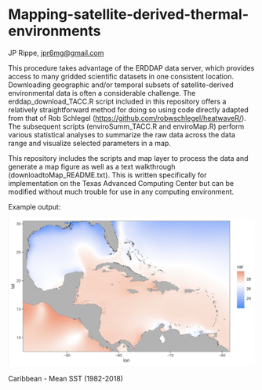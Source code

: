 # Mapping-satellite-derived-thermal-environments

JP Rippe, jpr6mg@gmail.com

This procedure takes advantage of the ERDDAP data server, which provides access to many gridded scientific datasets in one consistent location. Downloading geographic and/or temporal subsets of satellite-derived environmental data is often a considerable challenge. The erddap_download_TACC.R script included in this repository offers a relatively straightforward method for doing so using code directly adapted from that of Rob Schlegel (https://github.com/robwschlegel/heatwaveR/). The subsequent scripts (enviroSumm_TACC.R and enviroMap.R) perform various statistical analyses to summarize the raw data across the data range and visualize selected parameters in a map.

This repository includes the scripts and map layer to process the data and generate a map figure as well as a text walkthrough (downloadtoMap_README.txt). This is written specifically for implementation on the Texas Advanced Computing Center but can be modified without much trouble for use in any computing environment.

Example output:

![Caribbean - Mean SST (1982-2018)](/meanSST_Carib.png)

Caribbean - Mean SST (1982-2018)
